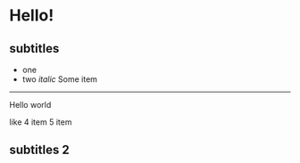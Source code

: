 # Hello!

## subtitles

* one
* two
  _italic_
  Some item
---
Hello world

like 4 item
5 item

## subtitles 2